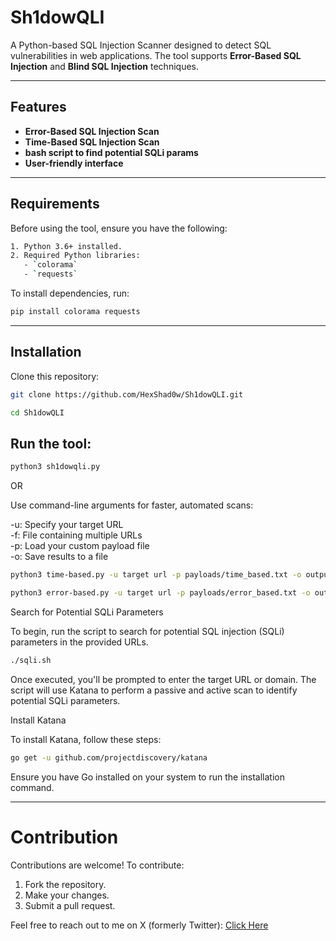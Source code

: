 # Sh1dowQLI

A Python-based SQL Injection Scanner designed to detect SQL vulnerabilities in web applications. The tool supports **Error-Based SQL Injection** and **Blind SQL Injection** techniques.

---

## Features

- **Error-Based SQL Injection Scan**
- **Time-Based SQL Injection Scan**
- **bash script to find potential SQLi params**
- **User-friendly interface**

---

## Requirements

Before using the tool, ensure you have the following:

```bash
1. Python 3.6+ installed.
2. Required Python libraries:
   - `colorama`
   - `requests`
```
To install dependencies, run:

```bash
pip install colorama requests
```

---

## Installation

Clone this repository:

```bash
git clone https://github.com/HexShad0w/Sh1dowQLI.git

cd Sh1dowQLI
```

## Run the tool:

```bash
python3 sh1dowqli.py
```
OR

Use command-line arguments for faster, automated scans:

-u: Specify your target URL <br>
-f: File containing multiple URLs <br>
-p: Load your custom payload file <br>
-o: Save results to a file


```bash
python3 time-based.py -u target url -p payloads/time_based.txt -o output.txt
```

```bash
python3 error-based.py -u target url -p payloads/error_based.txt -o output.txt
```

Search for Potential SQLi Parameters

To begin, run the script to search for potential SQL injection (SQLi) parameters in the provided URLs.

```bash
./sqli.sh
```

Once executed, you'll be prompted to enter the target URL or domain. The script will use Katana to perform a passive and active scan to identify potential SQLi parameters.

Install Katana

To install Katana, follow these steps:

```bash
go get -u github.com/projectdiscovery/katana
```

Ensure you have Go installed on your system to run the installation command.

---

# Contribution

Contributions are welcome! To contribute:

1. Fork the repository.
2. Make your changes.
3. Submit a pull request.



Feel free to reach out to me on X (formerly Twitter): <a href="https://x.com/hexsh1dow">Click Here</a>
